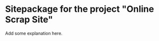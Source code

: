 Sitepackage for the project "Online Scrap Site"
==============================================================

Add some explanation here.
